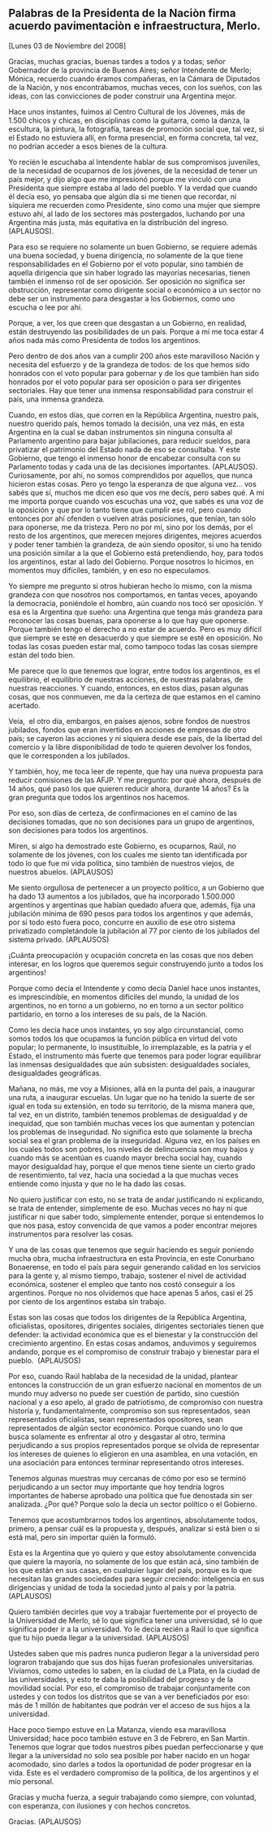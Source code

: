 Palabras de la Presidenta de la Naciòn firma acuerdo pavimentaciòn e infraestructura, Merlo.
--------------------------------------------------------------------------------------------

[Lunes 03 de Noviembre del 2008]

Gracias, muchas gracias, buenas tardes a todos y a todas; señor
Gobernador de la provincia de Buenos Aires; señor Intendente de Merlo;
Mónica, recuerdo cuando éramos compañeras, en la Cámara de Diputados de
la Nación, y nos encontrábamos, muchas veces, con los sueños, con las
ideas, con las convicciones de poder construir una Argentina mejor.

Hace unos instantes, fuimos al Centro Cultural de los Jóvenes, más de
1.500 chicos y chicas, en disciplinas como la guitarra, como la danza,
la escultura, la pintura, la fotografía, tareas de promoción social que,
tal vez, si el Estado no estuviera allí, en forma presencial, en forma
concreta, tal vez, no podrían acceder a esos bienes de la cultura.

Yo recién le escuchaba al Intendente hablar de sus compromisos
juveniles, de la necesidad de ocuparnos de los jóvenes, de la necesidad
de tener un país mejor, y dijo algo que me impresionó porque me vinculó
con una Presidenta que siempre estaba al lado del pueblo. Y la verdad
que cuando él decía eso, yo pensaba que algún día si me tienen que
recordar, ni siquiera me recuerden como Presidente, sino como una mujer
que siempre estuvo ahí, al lado de los sectores más postergados,
luchando por una Argentina más justa, más equitativa en la distribución
del ingreso. (APLAUSOS).

Para eso se requiere no solamente un buen Gobierno, se requiere además
una buena sociedad, y buena dirigencia, no solamente de la que tiene
responsabilidades en el Gobierno por el voto popular, sino también de
aquella dirigencia que sin haber logrado las mayorías necesarias, tienen
también el inmenso rol de ser oposición. Ser oposición no significa ser
obstrucción, representar como dirigente social o económico a un sector
no debe ser un instrumento para desgastar a los Gobiernos, como uno
escucha o lee por ahí.

Porque, a ver, los que creen que desgastan a un Gobierno, en realidad,
están destruyendo las posibilidades de un país. Porque a mí me toca
estar 4 años nada más como Presidenta de todos los argentinos.

Pero dentro de dos años van a cumplir 200 años este maravilloso Nación y
necesita del esfuerzo y de la grandeza de todos: de los que hemos sido
honrados con el voto popular para gobernar y de los que también han sido
honrados por el voto popular para ser oposición o para ser dirigentes
sectoriales. Hay que tener una inmensa responsabilidad para construir el
país, una inmensa grandeza.

Cuando, en estos días, que corren en la República Argentina, nuestro
país, nuestro querido país, hemos tomado la decisión, una vez más, en
esta Argentina en la cual se daban instrumentos sin ninguna consulta al
Parlamento argentino para bajar jubilaciones, para reducir sueldos, para
privatizar el patrimonio del Estado nada de eso se consultaba. Y este
Gobierno, que tengo el inmenso honor de encabezar consulta con su
Parlamento todas y cada una de las decisiones importantes. (APLAUSOS).
Curiosamente, por ahí, no somos comprendidos por aquellos, que nunca
hicieron estas cosas. Pero yo tengo la esperanza de que alguna vez...
vos sabés que sí, muchos me dicen eso que vos me decís, pero sabes qué.
A mi me importa porque cuando vos escuchas una voz, que sabés es una voz
de la oposición y que por lo tanto tiene que cumplir ese rol, pero
cuando entonces por ahí ofenden o vuelven atrás posiciones, que tenían,
tan sólo para oponerse, me da tristeza. Pero no por mí, sino por los
demás, por el resto de los argentinos, que merecen mejores dirigentes,
mejores acuerdos y poder tener también la grandeza, de aún siendo
opositor, si uno ha tenido una posición similar a la que el Gobierno
está pretendiendo, hoy, para todos los argentinos, estar al lado del
Gobierno. Porque nosotros lo hicimos, en momentos muy difíciles,
también, y en eso no especulamos.

Yo siempre me pregunto si otros hubieran hecho lo mismo, con la misma
grandeza con que nosotros nos comportamos, en tantas veces, apoyando la
democracia, poniéndole el hombro, aún cuando nos tocó ser oposición. Y
esa es la Argentina que sueño: una Argentina que tenga más grandeza para
reconocer las cosas buenas, para oponerse a lo que hay que oponerse.
Porque también tengo el derecho a no estar de acuerdo. Pero es muy
difícil que siempre se esté en desacuerdo y que siempre se esté en
oposición. No todas las cosas pueden estar mal, como tampoco todas las
cosas siempre están del todo bien.

Me parece que lo que tenemos que lograr, entre todos los argentinos, es
el equilibrio, el equilibrio de nuestras acciones, de nuestras palabras,
de nuestras reacciones. Y cuando, entonces, en estos días, pasan algunas
cosas, que nos conmueven, me da la certeza de que estamos en el camino
acertado.

Veía,  el otro día, embargos, en países ajenos, sobre fondos de nuestros
jubilados, fondos que eran invertidos en acciones de empresas de otro
país; se cayeron las acciones y ni siquiera desde ese país, de la
libertad del comercio y la libre disponibilidad de todo te quieren
devolver los fondos, que le corresponden a los jubilados.

Y también, hoy, me toca leer de repente, que hay una nueva propuesta
para reducir comisiones de las AFJP. Y me pregunto: por qué ahora,
después de 14 años, qué pasó los que quieren reducir ahora, durante 14
años? Es la gran pregunta que todos los argentinos nos hacemos.

Por eso, son días de certeza, de confirmaciones en el camino de las
decisiones tomadas, que no son decisiones para un grupo de argentinos,
son decisiones para todos los argentinos.

Miren, si algo ha demostrado este Gobierno, es ocuparnos, Raúl, no
solamente de los jóvenes, con los cuales me siento tan identificada por
todo lo que fue mi vida política, sino también de nuestros viejos, de
nuestros abuelos. (APLAUSOS)

Me siento orgullosa de pertenecer a un proyecto político, a un Gobierno
que ha dado 13 aumentos a los jubilados, que ha incorporado 1.500.000
argentinos y argentinas que habían quedado afuera que, además, fija una
jubilación mínima de 690 pesos para todos los argentinos y que además,
por si todo esto fuera poco, concurre en auxilio de ese otro sistema
privatizado completándole la jubilación al 77 por ciento de los
jubilados del sistema privado. (APLAUSOS)

¡Cuánta preocupación y ocupación concreta en las cosas que nos deben
interesar, en los logros que queremos seguir construyendo junto a todos
los argentinos!

Porque como decía el Intendente y como decía Daniel hace unos instantes,
es imprescindible, en momentos difíciles del mundo, la unidad de los
argentinos, no en torno a un gobierno, no en torno a un sector político
partidario, en torno a los intereses de su país, de la Nación.

Como les decía hace unos instantes, yo soy algo circunstancial, como
somos todos los que ocupamos la función pública en virtud del voto
popular; lo permanente, lo insustituible, lo irremplazable, es la patria
y el Estado, el instrumento más fuerte que tenemos para poder lograr
equilibrar las inmensas desigualdades que aún subsisten: desigualdades
sociales, desigualdades geográficas. 

Mañana, no más, me voy a Misiones, allá en la punta del país, a
inaugurar una ruta, a inaugurar escuelas. Un lugar que no ha tenido la
suerte de ser igual en toda su extensión, en todo su territorio, de la
misma manera que, tal vez, en un distrito, también tenemos problemas de
desigualdad y de inequidad, que son también muchas veces los que
aumentan y potencian los problemas de inseguridad. No significa esto que
solamente la brecha social sea el gran problema de la inseguridad.
Alguna vez, en los países en los cuales todos son pobres, los niveles de
delincuencia son muy bajos y cuando más se acentúan es cuando mayor
brecha social hay, cuando mayor desigualdad hay, porque el que menos
tiene siente un cierto grado de resentimiento, tal vez, hacia una
sociedad a la que muchas veces entiende como injusta y que no le ha dado
las cosas.

No quiero justificar con esto, no se trata de andar justificando ni
explicando, se trata de entender, simplemente de eso. Muchas veces no
hay ni que justificar ni que saber todo, simplemente entender, porque si
entendemos lo que nos pasa, estoy convencida de que vamos a poder
encontrar mejores instrumentos para resolver las cosas.

Y una de las cosas que tenemos que seguir haciendo es seguir poniendo
mucha obra, mucha infraestructura en esta Provincia, en este Conurbano
Bonaerense, en todo el país para seguir generando calidad en los
servicios para la gente y, al mismo tiempo, trabajo, sostener el nivel
de actividad económica, sostener el empleo que tanto nos costó conseguir
a los argentinos. Porque no nos olvidemos que hace apenas 5 años, casi
el 25 por ciento de los argentinos estaba sin trabajo.

Estas son las cosas que todos los dirigentes de la República Argentina,
oficialistas, opositores, dirigentes sociales, dirigentes sectoriales
tienen que defender: la actividad económica que es el bienestar y la
construcción del crecimiento argentino. En estas cosas andamos,
anduvimos y seguiremos andando, porque es el compromiso de construir
trabajo y bienestar para el pueblo.  (APLAUSOS)

Por eso, cuando Raúl hablaba de la necesidad de la unidad, plantear
entonces la construcción de un gran esfuerzo nacional en momentos de un
mundo muy adverso no puede ser cuestión de partido, sino cuestión
nacional y a eso apelo, al grado de patriotismo, de compromiso con
nuestra historia y, fundamentalmente, compromiso son sus representados,
sean representados oficialistas, sean representados opositores, sean
representados de algún sector económico. Porque cuando uno lo que busca
solamente es enfrentar al otro y desgastar al otro, termina perjudicando
a sus propios representados porque se olvida de representar los
intereses de quienes lo eligieron en una asamblea, en una votación, en
una asociación para entonces terminar representando otros intereses.

Tenemos algunas muestras muy cercanas de cómo por eso se terminó
perjudicando a un sector muy importante que hoy tendría logros
importantes de haberse aprobado una política que fue denostada sin ser
analizada. ¿Por qué? Porque solo la decía un sector político o el
Gobierno.

Tenemos que acostumbrarnos todos los argentinos, absolutamente todos,
primero, a pensar cuál es la propuesta y, después, analizar si está bien
o si está mal, pero sin importar quién la formuló.

Esta es la Argentina que yo quiero y que estoy absolutamente convencida
que quiere la mayoría, no solamente de los que están acá, sino también
de los que están en sus casas, en cualquier lugar del país, porque es lo
que necesitan las grandes sociedades para seguir creciendo: inteligencia
en sus dirigencias y unidad de toda la sociedad junto al país y por la
patria. (APLAUSOS)

Quiero también decirles que voy a trabajar fuertemente por el proyecto
de la Universidad de Merlo, sé lo que significa tener una universidad,
sé lo que significa poder ir a la universidad. Yo le decía recién a Raúl
lo que significa que tu hijo pueda llegar a la universidad. (APLAUSOS) 

Ustedes saben que mis padres nunca pudieron llegar a la universidad pero
lograron trabajando que sus dos hijas fueran profesionales
universitarias. Vivíamos, como ustedes lo saben, en la ciudad de La
Plata, en la ciudad de las universidades, y esto te daba la posibilidad
del progreso y de la movilidad social. Por eso, el compromiso de
trabajar conjuntamente con ustedes y con todos los distritos que se van
a ver beneficiados por eso: más de 1 millón de habitantes que podrán ver
el acceso de sus hijos a la universidad.

Hace poco tiempo estuve en La Matanza, viendo esa maravillosa
Universidad; hace poco también estuve en 3 de Febrero, en San Martín.
Tenemos que lograr que todos nuestros pibes puedan perfeccionarse y que
llegar a la universidad no solo sea posible por haber nacido en un hogar
acomodado, sino darles a todos la oportunidad de poder progresar en la
vida. Este es el verdadero compromiso de la política, de los argentinos
y el mío personal.

Gracias y mucha fuerza, a seguir trabajando como siempre, con voluntad,
con esperanza, con ilusiones y con hechos concretos.

Gracias. (APLAUSOS)
